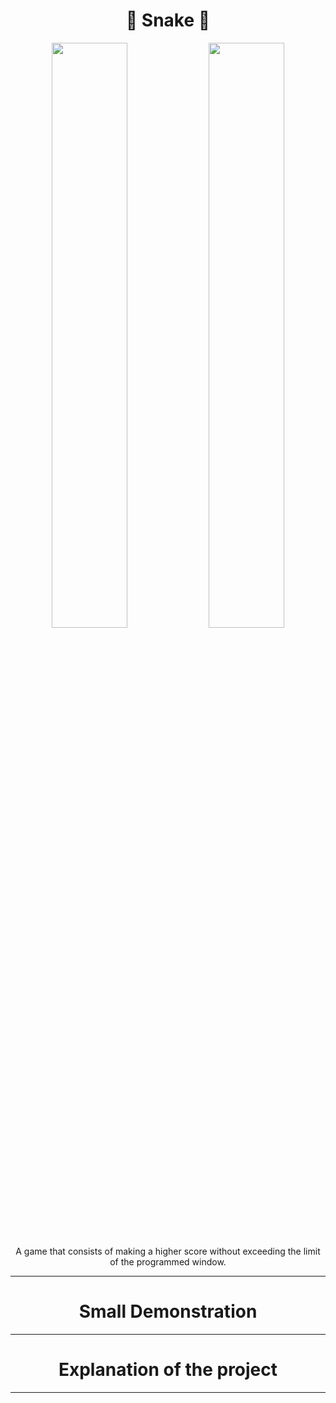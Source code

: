 
<div align="center">

 <h1>🐍 Snake 🐍</h1>

  <img src="https://github.com/Magucho/Snake_Game/assets/98346054/d8dada50-13d8-467c-979d-1aeedf394860"  width=49%/>
   <img src="https://github.com/Magucho/Snake_Game/assets/98346054/2028ad1d-ed64-4323-a9b1-39720c75e22b"  width=49%/>
   
<p>A game that consists of making a higher score without exceeding the limit of the programmed window.</p>


---
<div align="center">
 <h1>Small Demonstration</h1>

 
</div>


---

<div align="center">
 <h1>Explanation of the project</h1>

 
</div>
 
 
 ---
</div>

